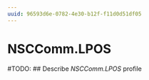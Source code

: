 ```yaml
---
uuid: 96593d6e-0782-4e30-b12f-f11d0d51df05
---
```



# NSCComm.LPOS


#TODO: ## Describe *NSCComm.LPOS* profile

